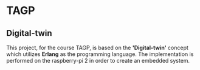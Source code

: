 # TAGP
## Digital-twin
This project, for the course TAGP, is based on the **'Digital-twin'** concept which utilizes **Erlang** as the programming language. The implementation is performed on the raspberry-pi 2 in order to create an embedded system.
